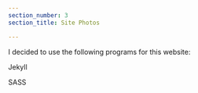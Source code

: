 ```yaml
---
section_number: 3
section_title: Site Photos

---
```


I decided to use the following programs for this website:

Jekyll

SASS 